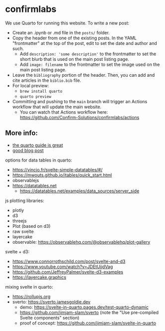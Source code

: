 # confirmlabs

We use Quarto for running this website. To write a new post:
- Create an .ipynb or .md file in the `posts/` folder.
- Copy the header from one of the existing posts. In the YAML "frontmatter" at the top of the post, edit to set the date and author and such.
	- Add `description: 'some description'` to the frontmatter to set the short blurb that is used on the main post listing page. 
	- Add `image: filename` to the frontmatter to set the image used on the main post listing page.
- Leave the `bibliography` portion of the header. Then, you can add and cite articles in the `biblio.bib` file.
- For local preview: 
  - `brew install quarto` 
  - `quarto preview`
- Committing and pushing to the `main` branch will trigger an Actions workflow that will update the main website.
	- You can watch that Actions workflow here: https://github.com/Confirm-Solutions/confirmlabs/actions


## More info:

- [the quarto guide is great](https://quarto.org/docs/guide/)
- [good blog post](https://blog.djnavarro.net/posts/2022-04-20_porting-to-quarto/#fnref1)


options for data tables in quarto:
- https://vincjo.fr/svelte-simple-datatables/#/
- https://mwouts.github.io/itables/quick_start.html
- observablejs
- https://datatables.net
	- https://datatables.net/examples/data_sources/server_side

js plotting libraries:
- plotly
- d3
- threejs
- Plot (based on d3)
- raw svelte
- layercake
- observable: https://observablehq.com/@observablehq/plot-gallery

svelte + d3:
- https://www.connorrothschild.com/post/svelte-and-d3
- https://www.youtube.com/watch?v=JDEtUjjdVag
- https://github.com/JeffreyPalmer/svelte-d3-examples
- https://layercake.graphics

mixing svelte in quarto:
- https://rollupjs.org
- sverto: https://sverto.jamesgoldie.dev
	- demo: https://svelte-in-quarto.pages.dev/test-quarto-dynamic
	- https://github.com/jimjam-slam/sverto (note the "Use pre-compiled Svelte components" section)
	- proof of concept: https://github.com/jimjam-slam/svelte-in-quarto

